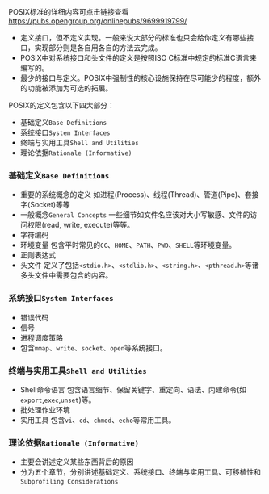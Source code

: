 POSIX标准的详细内容可点击链接查看<https://pubs.opengroup.org/onlinepubs/9699919799/>

- 定义接口，但不定义实现。一般来说大部分的标准也只会给你定义有哪些接口，实现部分则是各自用各自的方法去完成。
- POSIX中对系统接口和头文件的定义是按照ISO C标准中规定的标准C语言来编写的。
- 最少的接口与定义。POSIX中强制性的核心设施保持在尽可能少的程度，额外的功能被添加为可选的拓展。

POSIX的定义包含以下四大部分：
- 基础定义`Base Definitions`
- 系统接口`System Interfaces`
- 终端与实用工具`Shell and Utilities`
- 理论依据`Rationale (Informative)`

### 基础定义`Base Definitions`
- 重要的系统概念的定义
如进程(Process)、线程(Thread)、管道(Pipe)、套接字(Socket)等等
- 一般概念`General Concepts`
一些细节如文件名应该对大小写敏感、文件的访问权限(read, write, execute)等等。
- 字符编码
- 环境变量
包含平时常见的`CC`、`HOME`、`PATH`、`PWD`、`SHELL`等环境变量。
- 正则表达式
- 头文件
定义了包括`<stdio.h>`、`<stdlib.h>`、`<string.h>`、`<pthread.h>`等诸多头文件中需要包含的内容。

### 系统接口`System Interfaces`
- 错误代码
- 信号
- 进程调度策略
- 包含`mmap`、`write`、`socket`、`open`等系统接口。
  
### 终端与实用工具`Shell and Utilities`
- Shell命令语言
包含语言细节、保留关键字、重定向、语法、内建命令(如`export`,`exec`,`unset`)等。
- 批处理作业环境
- 实用工具
包含`vi`、`cd`、`chmod`、`echo`等常用工具。

### 理论依据`Rationale (Informative)`
- 主要会讲述定义某些东西背后的原因
- 分为五个章节，分别讲述基础定义、系统接口、终端与实用工具、可移植性和`Subprofiling Considerations`